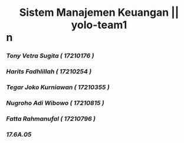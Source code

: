 <h1><center>Sistem Manajemen Keuangan || yolo-team1</center>n</h1>
<h3><b><i>Tony Vetra Sugita		  ( 17210176 )</b></h3>
<h3><b><i>Harits Fadhlillah 		( 17210254 )</b></h3>
<h3><b><i>Tegar Joko Kurniawan 	( 17210355 )</b></h3>
<h3><b><i>Nugroho Adi Wibowo 	  ( 17210815 )</b></h3>
<h3><b><i>Fatta Rahmanufal  		( 17210796 )</b></h3>
  
<h3><b>17.6A.05</b></h3>
